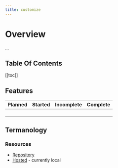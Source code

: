 ```yaml
---
title: customize
---
```


# Overview

...

## Table Of Contents

[[toc]]


 
## Features
 
| Planned        | Started      | Incomplete  | Complete |
| -------------- |:------------:| -----------:|:--------:|
|                |              |             |          |
|                |              |             |          |
|                |              |             |          |
|                |              |             |          |

## Termanology



### Resources

 - [Repository](https://github.com/possibly1/XyzXyz)
 - [Hosted](https://github.com/possibly1/XyzXyz) - currently local

 